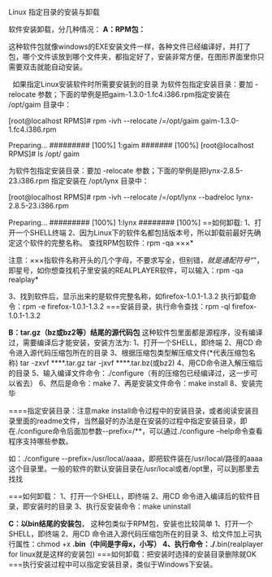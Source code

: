 Linux  指定目录的安装与卸载

软件安装卸载，分几种情况：
**A：RPM包：**

这种软件包就像windows的EXE安装文件一样，各种文件已经编译好，并打了包，哪个文件该放到哪个文件夹，都指定好了，安装非常方便，在图形界面里你只需要双击就能自动安装。

  如果指定Linux安装软件时所需要安装到的目录 为软件包指定安装目录：要加 -relocate 参数；下面的举例是把gaim-1.3.0-1.fc4.i386.rpm指定安装在 /opt/gaim 目录中：

[root@localhost RPMS]# rpm -ivh --relocate /=/opt/gaim gaim-1.3.0-1.fc4.i386.rpm

Preparing... ######### [100%]
1:gaim ####### [100%]
[root@localhost RPMS]# ls /opt/
gaim

为软件包指定安装目录：要加 -relocate 参数；下面的举例是把lynx-2.8.5-23.i386.rpm 指定安装在 /opt/lynx 目录中：

[root@localhost RPMS]# rpm -ivh --relocate /=/opt/lynx --badreloc lynx-2.8.5-23.i386.rpm

Preparing... ######### [100%]
1:lynx ######## [100%]
==如何卸载:
1、打开一个SHELL终端
2、因为Linux下的软件名都包括版本号，所以卸载前最好先确定这个软件的完整名称。
查找RPM包软件：rpm -qa ×××*

注意：×××指软件名称开头的几个字母，不要求写全，但别错，*就是通配符号“*”，即星号，如你想查找机子里安装的REALPLAYER软件，可以输入：rpm -qa realplay*

3、找到软件后，显示出来的是软件完整名称，如firefox-1.0.1-1.3.2
执行卸载命令：rpm -e firefox-1.0.1-1.3.2
===安装目录，执行命令查找：rpm -ql firefox-1.0.1-1.3.2

**B：tar.gz（bz或bz2等）结尾的源代码包**
这种软件包里面都是源程序，没有编译过，需要编译后才能安装，安装方法为:
1、打开一个SHELL，即终端
2、用CD 命令进入源代码压缩包所在的目录
3、根据压缩包类型解压缩文件(*代表压缩包名称)
tar -zxvf ****.tar.gz
tar -jxvf ****.tar.bz(或bz2)
4、用CD命令进入解压缩后的目录
5、输入编译文件命令：./configure（有的压缩包已经编译过，这一步可以省去）
6、然后是命令：make
7、再是安装文件命令：make install
8、安装完毕

====指定安装目录：注意make install命令过程中的安装目录，或者阅读安装目录里面的readme文件，当然最好的办法是在安装的过程中指定安装目录，即在./configure命令后面加参数--prefix=/**，可以通过./configure –help命令查看程序支持哪些参数。

如：./configure --prefix=/usr/local/aaaa，即把软件装在/usr/local/路径的aaaa这个目录里。一般的软件的默认安装目录在/usr/local或者/opt里，可以到那里去找找

===如何卸载：
1、打开一个SHELL，即终端
2、用CD 命令进入编译后的软件目录，即安装时的目录
3、执行反安装命令：make uninstall

**C：以bin结尾的安装包**，
这种包类似于RPM包，安装也比较简单
1、打开一个SHELL，即终端
2、用CD 命令进入源代码压缩包所在的目录
3、给文件加上可执行属性：chmod +x ******.bin（中间是字母x，小写）
4、执行命令：./******.bin(realplayer for linux就是这样的安装包)
===如何卸载：把安装时选择的安装目录删除就OK
===执行安装过程中可以指定安装目录，类似于Windows下安装。